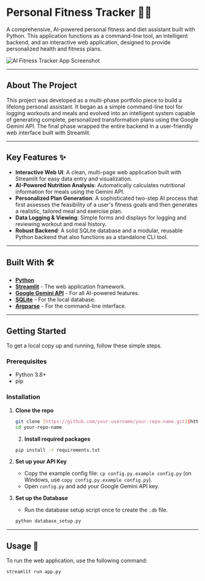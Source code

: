# Personal Fitness Tracker 🏋️‍♂️

A comprehensive, AI-powered personal fitness and diet assistant built with Python. This application functions as a command-line tool, an intelligent backend, and an interactive web application, designed to provide personalized health and fitness plans.

![AI Fitness Tracker App Screenshot](<img width="1917" height="1022" alt="Screenshot 2025-08-31 104337" src="https://github.com/user-attachments/assets/0f439a98-55b2-44a4-ba4c-bca305c2a48d" />
) 

---

## About The Project

This project was developed as a multi-phase portfolio piece to build a lifelong personal assistant. It began as a simple command-line tool for logging workouts and meals and evolved into an intelligent system capable of generating complete, personalized transformation plans using the Google Gemini API. The final phase wrapped the entire backend in a user-friendly web interface built with Streamlit.

---

## Key Features ✨

* **Interactive Web UI**: A clean, multi-page web application built with Streamlit for easy data entry and visualization.
* **AI-Powered Nutrition Analysis**: Automatically calculates nutritional information for meals using the Gemini API.
* **Personalized Plan Generation**: A sophisticated two-step AI process that first assesses the feasibility of a user's fitness goals and then generates a realistic, tailored meal and exercise plan.
* **Data Logging & Viewing**: Simple forms and displays for logging and reviewing workout and meal history.
* **Robust Backend**: A solid SQLite database and a modular, reusable Python backend that also functions as a standalone CLI tool.

---

## Built With 🛠️

* **[Python](https://www.python.org/)**
* **[Streamlit](https://streamlit.io/)** - The web application framework.
* **[Google Gemini API](https://ai.google.dev/)** - For all AI-powered features.
* **[SQLite](https://www.sqlite.org/index.html)** - For the local database.
* **[Argparse](https://docs.python.org/3/library/argparse.html)** - For the command-line interface.

---

## Getting Started

To get a local copy up and running, follow these simple steps.

### Prerequisites

* Python 3.8+
* pip

### Installation

1.  **Clone the repo**
    ```sh
    git clone [https://github.com/your-username/your-repo-name.git](https://github.com/Shanin-Raj/Fitness_Tracker.git)
    cd your-repo-name
    ```
    2.  **Install required packages**
    ```sh
    pip install -r requirements.txt
    ```

3.  **Set up your API Key**
    * Copy the example config file: `cp config.py.example config.py` (on Windows, use `copy config.py.example config.py`).
    * Open `config.py` and add your Google Gemini API key.

4.  **Set up the Database**
    * Run the database setup script once to create the `.db` file.
    ```sh
    python database_setup.py
    ```

---

## Usage 🚀

To run the web application, use the following command:

```sh
streamlit run app.py
